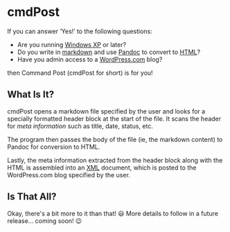 # cmdPost

If you can answer &lsquo;Yes!&rsquo; to the following questions:

* Are you running [Windows XP][windows] or later?
* Do you write in [markdown] and use [Pandoc] to convert to [HTML]?
* Have you admin access to a [WordPress.com][wp] blog?

then Command Post (cmdPost for short) is for you!

## What Is It?

cmdPost opens a markdown file specified by the user and looks for a specially
formatted header block at the start of the file. It scans the header for _meta
information_ such as title, date, status, etc.

The program then passes the body of the file (ie, the markdown content) to
Pandoc for conversion to HTML.

Lastly, the meta information extracted from the header block along with the HTML
is assembled into an [XML] document, which is posted to the WordPress.com blog
specified by the user.

## Is That All?

Okay, there's a bit more to it than that! :smiley: More details to follow in a
future release&hellip; coming soon! :wink:

[windows]: http://windows.microsoft.com/
[markdown]: http://daringfireball.net/projects/markdown/
[pandoc]: http://www.pandoc.org/
[wp]: https://wordpress.com/
[html]: http://www.w3.org/html/
[xml]: http://www.w3.org/TR/REC-xml/

